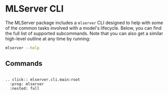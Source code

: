 # MLServer CLI

The MLServer package includes a `mlserver` CLI designed to help with some of
the common tasks involved with a model's lifecycle.
Below, you can find the full list of supported subcommands.
Note that you can also get a similar high-level outline at any time by running:

```bash
mlserver --help
```

## Commands

```{eval-rst}

.. click:: mlserver.cli.main:root
  :prog: mlserver
  :nested: full
```
